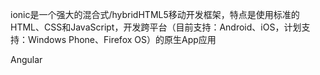ionic是一个强大的混合式/hybridHTML5移动开发框架，特点是使用标准的HTML、CSS和JavaScript，开发跨平台（目前支持：Android、iOS，计划支持：Windows Phone、Firefox OS）的原生App应用

Angular
